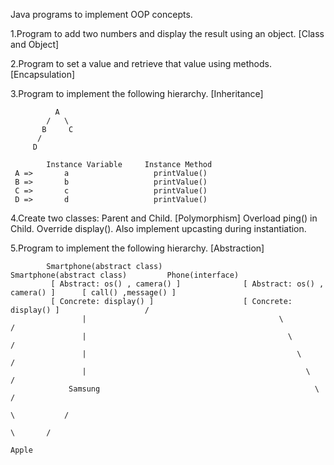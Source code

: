  Java programs to implement OOP concepts.
 
 1.Program to add two numbers and display the result using an object.   [Class and Object] 
 
 2.Program to set a value and retrieve that value using methods.  [Encapsulation]
 
 3.Program to implement the following hierarchy.  [Inheritance]
 
              A
            /   \
           B     C
          /
         D
      
            Instance Variable     Instance Method
     A =>       a                   printValue()
     B =>       b                   printValue()
     C =>       c                   printValue()
     D =>       d                   printValue()
     
 4.Create two classes: Parent and Child.  [Polymorphism]
   Overload ping() in Child.
   Override display().
   Also implement upcasting during instantiation.
   
  5.Program to implement the following hierarchy.   [Abstraction]
  
            Smartphone(abstract class)                  Smartphone(abstract class)         Phone(interface)
             [ Abstract: os() , camera() ]              [ Abstract: os() , camera() ]      [ call() ,message() ]
             [ Concrete: display() ]                    [ Concrete: display() ]                   /      
                    |                                           \                               /                      
                    |                                             \                           /                        
                    |                                               \                       /
                    |                                                 \                   /         
                 Samsung                                                \               /
                                                                          \           /
                                                                            \       /                               
                                                                              Apple
                                                                      
